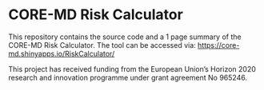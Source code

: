 # CORE-MD Risk Calculator

This repository contains the source code and a 1 page summary of the CORE-MD Risk Calculator. The tool can be accessed via:
https://core-md.shinyapps.io/RiskCalculator/

This project has received funding from the European Union’s Horizon 2020 research and innovation programme under grant agreement No 965246.